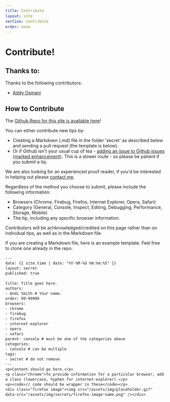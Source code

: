 ```yaml
---
title: Contribute
layout: site
section: contribute
order: none
---
```


# Contribute! #

## Thanks to: ##

Thanks to the following contributors:

<ul>
    <li><a href="https://twitter.com/addyosmani" target="_blank">Addy Osmani</a></li>
</ul>

## How to Contribute ##

The <a href="https://github.com/andismith/dev-tool-secrets" target="_blank">Github Repo for this site is available here</a>!

You can either contribute new tips by:

* Creating a Markdown (.md) file in the folder 'secret' as described below and sending a pull request (the template is below).
* Or if Github isn't your usual cup of tea - <a href="https://github.com/andismith/dev-tool-secrets/issues">adding an issue to Github issues (marked enhancement)</a>. This is a slower route - so please be patient if you submit a tip.

We are also looking for an experienced proof reader, if you'd be interested in helping out please <a href="http://www.andismith.com/contact" target="_blank">contact me</a>.

Regardless of the method you choose to submit, please include the following information:

* Browsers (Chrome, Firebug, Firefox, Internet Explorer, Opera, Safari)
* Category (General, Console, Inspect, Editing, Debugging, Performance, Storage, Mobile)
* The tip, including any specific browser information.

Contributors will be achknowledged/credited on this page rather than on individual tips, as well as in the Markdown file.

If you are creating a Markdown file, here is an example template. Feel free to clone one already in the repo.

    ---
    date: {{ site.time | date: "%Y-%M-%d %H:%m:%S" }}
    layout: secret
    published: true

    title: Title goes here.
    authors:
    - Andi Smith # Your name.
    order: 99-99999
    browsers:
    - chrome
    - firebug
    - firefox
    - internet-explorer
    - opera
    - safari
    parent: console # must be one of the categories above
    categories:
    - console # can be multiple
    tags:
    - secret # do not remove
    ---
    <p>Content should go here.</p>
    <p class="chrome">To provide information for a particular browser, add a class (lowercase, hyphen for internet-explorer).</p>
    <p><code>// code should be wrapper in these</code></p>
    <div class="firefox image"><img src="/assets/img/placeholder.gif" data-src="/assets/img/secrets/firefox-image-name.png" /></div>

